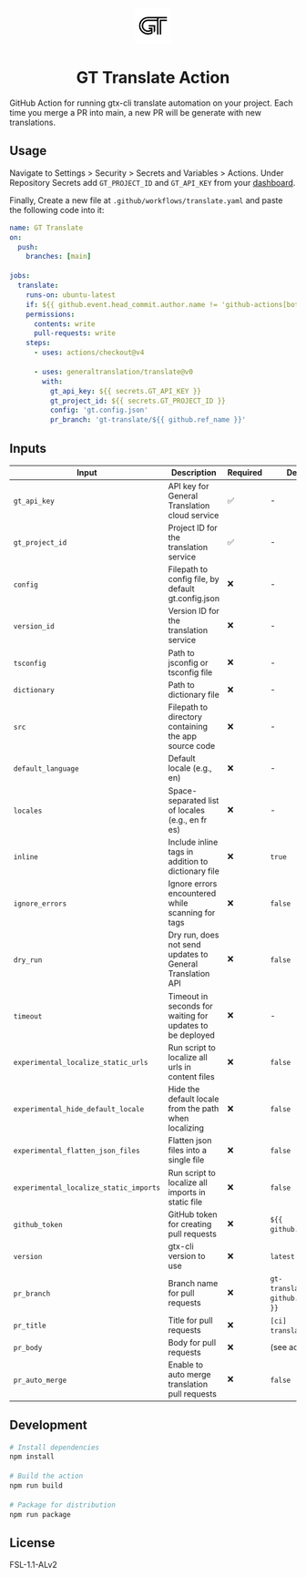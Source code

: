 <div align="center">
  <a href="https://generaltranslation.com" target="_blank">
    <img src="./assets/gt-logo-light.svg" alt="General Translation, Inc." width="64" height="64">
  </a>
</div>

<div align="center">

# GT Translate Action

</div>

GitHub Action for running gtx-cli translate automation on your project.
Each time you merge a PR into main, a new PR will be generate with new translations.

## Usage

Navigate to Settings > Security > Secrets and Variables > Actions.
Under Repository Secrets add `GT_PROJECT_ID` and `GT_API_KEY` from your [dashboard](https://dash.generaltranslation.com/project/api-keys).

Finally, Create a new file at `.github/workflows/translate.yaml` and paste the following code into it:

```yaml
name: GT Translate
on:
  push:
    branches: [main]

jobs:
  translate:
    runs-on: ubuntu-latest
    if: ${{ github.event.head_commit.author.name != 'github-actions[bot]' && !contains(github.event.head_commit.message, 'gt-translate/') }}
    permissions:
      contents: write
      pull-requests: write
    steps:
      - uses: actions/checkout@v4

      - uses: generaltranslation/translate@v0
        with:
          gt_api_key: ${{ secrets.GT_API_KEY }}
          gt_project_id: ${{ secrets.GT_PROJECT_ID }}
          config: 'gt.config.json'
          pr_branch: 'gt-translate/${{ github.ref_name }}'
```

## Inputs

| Input                                  | Description                                               | Required | Default                               |
| -------------------------------------- | --------------------------------------------------------- | -------- | ------------------------------------- |
| `gt_api_key`                           | API key for General Translation cloud service             | ✅       | -                                     |
| `gt_project_id`                        | Project ID for the translation service                    | ✅       | -                                     |
| `config`                               | Filepath to config file, by default gt.config.json        | ❌       | -                                     |
| `version_id`                           | Version ID for the translation service                    | ❌       | -                                     |
| `tsconfig`                             | Path to jsconfig or tsconfig file                         | ❌       | -                                     |
| `dictionary`                           | Path to dictionary file                                   | ❌       | -                                     |
| `src`                                  | Filepath to directory containing the app source code      | ❌       | -                                     |
| `default_language`                     | Default locale (e.g., en)                                 | ❌       | -                                     |
| `locales`                              | Space-separated list of locales (e.g., en fr es)          | ❌       | -                                     |
| `inline`                               | Include inline <T> tags in addition to dictionary file    | ❌       | `true`                                |
| `ignore_errors`                        | Ignore errors encountered while scanning for <T> tags     | ❌       | `false`                               |
| `dry_run`                              | Dry run, does not send updates to General Translation API | ❌       | `false`                               |
| `timeout`                              | Timeout in seconds for waiting for updates to be deployed | ❌       | -                                     |
| `experimental_localize_static_urls`    | Run script to localize all urls in content files          | ❌       | `false`                               |
| `experimental_hide_default_locale`     | Hide the default locale from the path when localizing     | ❌       | `false`                               |
| `experimental_flatten_json_files`      | Flatten json files into a single file                     | ❌       | `false`                               |
| `experimental_localize_static_imports` | Run script to localize all imports in static file         | ❌       | `false`                               |
| `github_token`                         | GitHub token for creating pull requests                   | ❌       | `${{ github.token }}`                 |
| `version`                              | gtx-cli version to use                                    | ❌       | `latest`                              |
| `pr_branch`                            | Branch name for pull requests                             | ❌       | `gt-translate/${{ github.ref_name }}` |
| `pr_title`                             | Title for pull requests                                   | ❌       | `[ci] translation`                    |
| `pr_body`                              | Body for pull requests                                    | ❌       | (see action.yml)                      |
| `pr_auto_merge`                        | Enable to auto merge translation pull requests            | ❌       | `false`                               |

## Development

```bash
# Install dependencies
npm install

# Build the action
npm run build

# Package for distribution
npm run package
```

## License

FSL-1.1-ALv2
